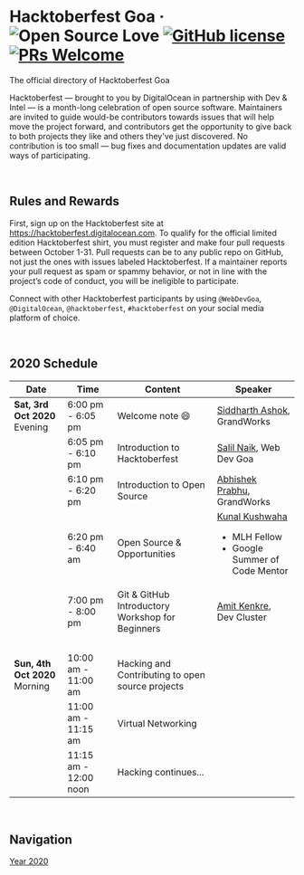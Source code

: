 # Hacktoberfest Goa &middot; ![Open Source Love](https://badges.frapsoft.com/os/v2/open-source.svg?v=103) [![GitHub license](https://img.shields.io/badge/license-MIT-blue.svg)](LICENSE) [![PRs Welcome](https://img.shields.io/badge/PRs-welcome-green.svg)](CONTRIBUTING.md) 
The official directory of Hacktoberfest Goa

Hacktoberfest — brought to you by DigitalOcean in partnership with Dev & Intel — is a month-long celebration of open source software. Maintainers are invited to guide would-be contributors towards issues that will help move the project forward, and contributors get the opportunity to give back to both projects they like and others they've just discovered. No contribution is too small — bug fixes and documentation updates are valid ways of participating.

<br />

## Rules and Rewards
First, sign up on the Hacktoberfest site at https://hacktoberfest.digitalocean.com. To qualify for the official limited edition Hacktoberfest shirt, you must register and make four pull requests between October 1-31. Pull requests can be to any public repo on GitHub, not just the ones with issues labeled Hacktoberfest. If a maintainer reports your pull request as spam or spammy behavior, or not in line with the project’s code of conduct, you will be ineligible to participate.

Connect with other Hacktoberfest participants by using `@WebDevGoa`, `@DigitalOcean`, `@hacktoberfest`, `#hacktoberfest` on your social media platform of choice. 

<br />

## 2020 Schedule 
Date                                    | Time                  | Content                                           | Speaker
-----                                   |------                 |------                                             | ----
<b>Sat, 3rd Oct 2020</b><br>Evening     | 6:00 pm - 6:05 pm     | Welcome note 😄                                  | [Siddharth Ashok](https://www.linkedin.com/in/siddharthashok/), GrandWorks
&nbsp;                                  | 6:05 pm - 6:10 pm     | Introduction to Hacktoberfest                     | [Salil Naik](https://www.linkedin.com/in/salilnaik/), Web Dev Goa
&nbsp;                                  | 6:10 pm - 6:20 pm     | Introduction to Open Source                       | [Abhishek Prabhu](https://abyshakes.com/), GrandWorks
&nbsp;                                  | 6:20 pm - 6:40 am     | Open Source & Opportunities                       | [Kunal Kushwaha](https://www.linkedin.com/in/kunal-kushwaha/) <ul><li>MLH Fellow</li><li>Google Summer of Code Mentor</li></ul> 
&nbsp;                                  | 7:00 pm - 8:00 pm     | Git & GitHub Introductory Workshop for Beginners  | [Amit Kenkre](https://www.linkedin.com/in/amit-kenkre-705424177/), Dev Cluster
&nbsp;                                  | &nbsp;                | &nbsp;                                            | &nbsp;
<b>Sun, 4th Oct 2020</b><br>Morning     | 10:00 am - 11:00 am   | Hacking and Contributing to open source projects  | &nbsp; 
&nbsp;                                  | 11:00 am - 11:15 am   | Virtual Networking                                | &nbsp; 
&nbsp;                                  | 11:15 am - 12:00 noon | Hacking continues...

<br />

## Navigation 
[Year 2020](/2020/ABOUT)